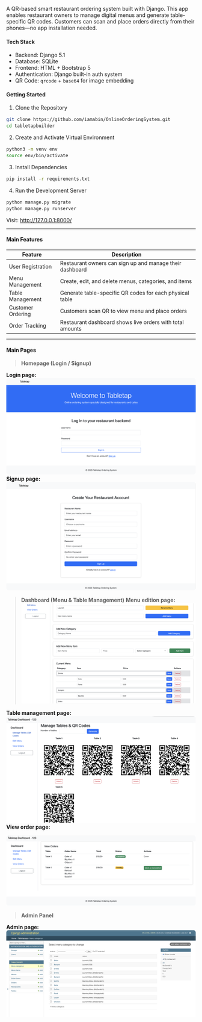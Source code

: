 A QR-based smart restaurant ordering system built with Django. This app enables restaurant owners to manage digital menus and generate table-specific QR codes. Customers can scan and place orders directly from their phones—no app installation needed.


#### Tech Stack

- Backend: Django 5.1
- Database: SQLite
- Frontend: HTML + Bootstrap 5
- Authentication: Django built-in auth system
- QR Code: `qrcode` + `base64` for image embedding

#### Getting Started

1. Clone the Repository

```bash
git clone https://github.com/iamabin/OnlineOrderingSystem.git
cd tabletapbuilder
```

2.  Create and Activate Virtual Environment

```bash
python3 -m venv env
source env/bin/activate
```

3.  Install Dependencies

```bash
pip install -r requirements.txt
```

4. Run the Development Server

```bash
python manage.py migrate
python manage.py runserver
```

Visit: http://127.0.0.1:8000/

------

#### Main Features

| Feature           | Description                                               |
| ----------------- | --------------------------------------------------------- |
| User Registration | Restaurant owners can sign up and manage their dashboard  |
| Menu Management   | Create, edit, and delete menus, categories, and items     |
| Table Management  | Generate table-specific QR codes for each physical table  |
| Customer Ordering | Customers scan QR to view menu and place orders           |
| Order Tracking    | Restaurant dashboard shows live orders with total amounts |

------

#### **Main Pages**

> **Homepage (Login / Signup)**

**Login page:**
  ![GitHub Logo](https://raw.githubusercontent.com/iamabin/OnlineOrderingSystem/main/assets/login.png)
**Signup page:**
  ![GitHub Logo](https://raw.githubusercontent.com/iamabin/OnlineOrderingSystem/main/assets/Signup.png)

> **Dashboard (Menu & Table Management)**
**Menu edition page:**
  ![GitHub Logo](https://raw.githubusercontent.com/iamabin/OnlineOrderingSystem/main/assets/EditMenu.png)

**Table management page:**
  ![GitHub Logo](https://raw.githubusercontent.com/iamabin/OnlineOrderingSystem/main/assets/manageTable.png)
**View order page:**

  ![GitHub Logo](https://raw.githubusercontent.com/iamabin/OnlineOrderingSystem/main/assets/viewOrder.png)

> **Admin Panel**

**Admin page:**
  ![GitHub Logo](https://raw.githubusercontent.com/iamabin/OnlineOrderingSystem/main/assets/admin.png)


